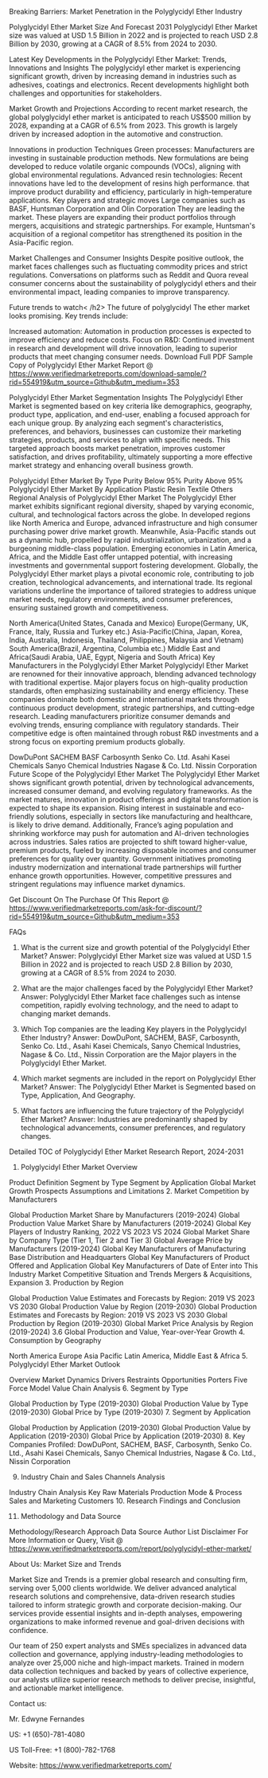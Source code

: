Breaking Barriers: Market Penetration in the Polyglycidyl Ether Industry


Polyglycidyl Ether Market Size And Forecast 2031
Polyglycidyl Ether Market size was valued at USD 1.5 Billion in 2022 and is projected to reach USD 2.8 Billion by 2030, growing at a CAGR of 8.5% from 2024 to 2030.

Latest Key Developments in the Polyglycidyl Ether Market: Trends, Innovations and Insights
The polyglycidyl ether market is experiencing significant growth, driven by increasing demand in industries such as adhesives, coatings and electronics. Recent developments highlight both challenges and opportunities for stakeholders.

Market Growth and Projections
According to recent market research, the global polyglycidyl ether market is anticipated to reach US$500 million by 2028, expanding at a CAGR of 6.5% from 2023. This growth is largely driven by increased adoption in the automotive and construction.

Innovations in production Techniques
Green processes: Manufacturers are investing in sustainable production methods. New formulations are being developed to reduce volatile organic compounds (VOCs), aligning with global environmental regulations.
Advanced resin technologies: Recent innovations have led to the development of resins high performance. that improve product durability and efficiency, particularly in high-temperature applications.
Key players and strategic moves
Large companies such as BASF, Huntsman Corporation and Olin Corporation They are leading the market. These players are expanding their product portfolios through mergers, acquisitions and strategic partnerships. For example, Huntsman's acquisition of a regional competitor has strengthened its position in the Asia-Pacific region.

Market Challenges and Consumer Insights
Despite positive outlook, the market faces challenges such as fluctuating commodity prices and strict regulations. Conversations on platforms such as Reddit and Quora reveal consumer concerns about the sustainability of polyglycidyl ethers and their environmental impact, leading companies to improve transparency.

Future trends to watch< /h2>
The future of polyglycidyl The ether market looks promising. Key trends include:

Increased automation: Automation in production processes is expected to improve efficiency and reduce costs.
Focus on R&D: Continued investment in research and development will drive innovation, leading to superior products that meet changing consumer needs.
Download Full PDF Sample Copy of Polyglycidyl Ether Market Report @ https://www.verifiedmarketreports.com/download-sample/?rid=554919&utm_source=Github&utm_medium=353

Polyglycidyl Ether Market Segmentation Insights
The Polyglycidyl Ether Market is segmented based on key criteria like demographics, geography, product type, application, and end-user, enabling a focused approach for each unique group. By analyzing each segment's characteristics, preferences, and behaviors, businesses can customize their marketing strategies, products, and services to align with specific needs. This targeted approach boosts market penetration, improves customer satisfaction, and drives profitability, ultimately supporting a more effective market strategy and enhancing overall business growth.

Polyglycidyl Ether Market By Type
Purity Below 95%
Purity Above 95%
Polyglycidyl Ether Market By Application
Plastic
Resin
Textile
Others
Regional Analysis of Polyglycidyl Ether Market
The Polyglycidyl Ether market exhibits significant regional diversity, shaped by varying economic, cultural, and technological factors across the globe. In developed regions like North America and Europe, advanced infrastructure and high consumer purchasing power drive market growth. Meanwhile, Asia-Pacific stands out as a dynamic hub, propelled by rapid industrialization, urbanization, and a burgeoning middle-class population. Emerging economies in Latin America, Africa, and the Middle East offer untapped potential, with increasing investments and governmental support fostering development. Globally, the Polyglycidyl Ether market plays a pivotal economic role, contributing to job creation, technological advancements, and international trade. Its regional variations underline the importance of tailored strategies to address unique market needs, regulatory environments, and consumer preferences, ensuring sustained growth and competitiveness.

North America(United States, Canada and Mexico)
Europe(Germany, UK, France, Italy, Russia and Turkey etc.)
Asia-Pacific(China, Japan, Korea, India, Australia, Indonesia, Thailand, Philippines, Malaysia and Vietnam)
South America(Brazil, Argentina, Columbia etc.)
Middle East and Africa(Saudi Arabia, UAE, Egypt, Nigeria and South Africa)
Key Manufacturers in the Polyglycidyl Ether Market
Polyglycidyl Ether Market are renowned for their innovative approach, blending advanced technology with traditional expertise. Major players focus on high-quality production standards, often emphasizing sustainability and energy efficiency. These companies dominate both domestic and international markets through continuous product development, strategic partnerships, and cutting-edge research. Leading manufacturers prioritize consumer demands and evolving trends, ensuring compliance with regulatory standards. Their competitive edge is often maintained through robust R&D investments and a strong focus on exporting premium products globally.

DowDuPont
SACHEM
BASF
Carbosynth
Senko Co. Ltd.
Asahi Kasei Chemicals
Sanyo Chemical Industries
Nagase & Co. Ltd.
Nissin Corporation
Future Scope of the Polyglycidyl Ether Market
The Polyglycidyl Ether Market shows significant growth potential, driven by technological advancements, increased consumer demand, and evolving regulatory frameworks. As the market matures, innovation in product offerings and digital transformation is expected to shape its expansion. Rising interest in sustainable and eco-friendly solutions, especially in sectors like manufacturing and healthcare, is likely to drive demand. Additionally, France’s aging population and shrinking workforce may push for automation and AI-driven technologies across industries. Sales ratios are projected to shift toward higher-value, premium products, fueled by increasing disposable incomes and consumer preferences for quality over quantity. Government initiatives promoting industry modernization and international trade partnerships will further enhance growth opportunities. However, competitive pressures and stringent regulations may influence market dynamics.

Get Discount On The Purchase Of This Report @ https://www.verifiedmarketreports.com/ask-for-discount/?rid=554919&utm_source=Github&utm_medium=353

FAQs
1. What is the current size and growth potential of the Polyglycidyl Ether Market?
Answer: Polyglycidyl Ether Market size was valued at USD 1.5 Billion in 2022 and is projected to reach USD 2.8 Billion by 2030, growing at a CAGR of 8.5% from 2024 to 2030.

2. What are the major challenges faced by the Polyglycidyl Ether Market?
Answer: Polyglycidyl Ether Market face challenges such as intense competition, rapidly evolving technology, and the need to adapt to changing market demands.

3. Which Top companies are the leading Key players in the Polyglycidyl Ether Industry?
Answer: DowDuPont, SACHEM, BASF, Carbosynth, Senko Co. Ltd., Asahi Kasei Chemicals, Sanyo Chemical Industries, Nagase & Co. Ltd., Nissin Corporation are the Major players in the Polyglycidyl Ether Market.

4. Which market segments are included in the report on Polyglycidyl Ether Market?
Answer: The Polyglycidyl Ether Market is Segmented based on Type, Application, And Geography.

5. What factors are influencing the future trajectory of the Polyglycidyl Ether Market?
Answer: Industries are predominantly shaped by technological advancements, consumer preferences, and regulatory changes.

Detailed TOC of Polyglycidyl Ether Market Research Report, 2024-2031
1. Polyglycidyl Ether Market Overview

Product Definition
Segment by Type
Segment by Application
Global Market Growth Prospects
Assumptions and Limitations
2. Market Competition by Manufacturers

Global Production Market Share by Manufacturers (2019-2024)
Global Production Value Market Share by Manufacturers (2019-2024)
Global Key Players of Industry Ranking, 2022 VS 2023 VS 2024
Global Market Share by Company Type (Tier 1, Tier 2 and Tier 3)
Global Average Price by Manufacturers (2019-2024)
Global Key Manufacturers of Manufacturing Base Distribution and Headquarters
Global Key Manufacturers of Product Offered and Application
Global Key Manufacturers of Date of Enter into This Industry
Market Competitive Situation and Trends
Mergers & Acquisitions, Expansion
3. Production by Region

Global Production Value Estimates and Forecasts by Region: 2019 VS 2023 VS 2030
Global Production Value by Region (2019-2030)
Global Production Estimates and Forecasts by Region: 2019 VS 2023 VS 2030
Global Production by Region (2019-2030)
Global Market Price Analysis by Region (2019-2024) 3.6 Global Production and Value, Year-over-Year Growth
4. Consumption by Geography

North America
Europe
Asia Pacific
Latin America, Middle East & Africa
5. Polyglycidyl Ether Market Outlook

Overview
Market Dynamics
Drivers
Restraints
Opportunities
Porters Five Force Model
Value Chain Analysis 
6. Segment by Type

Global Production by Type (2019-2030)
Global Production Value by Type (2019-2030)
Global Price by Type (2019-2030)
7. Segment by Application

Global Production by Application (2019-2030)
Global Production Value by Application (2019-2030)
Global Price by Application (2019-2030)
8. Key Companies Profiled: DowDuPont, SACHEM, BASF, Carbosynth, Senko Co. Ltd., Asahi Kasei Chemicals, Sanyo Chemical Industries, Nagase & Co. Ltd., Nissin Corporation

9. Industry Chain and Sales Channels Analysis

Industry Chain Analysis
Key Raw Materials
Production Mode & Process
Sales and Marketing
Customers
10. Research Findings and Conclusion

11. Methodology and Data Source

Methodology/Research Approach
Data Source
Author List
Disclaimer
For More Information or Query, Visit @ https://www.verifiedmarketreports.com/report/polyglycidyl-ether-market/

About Us: Market Size and Trends

Market Size and Trends is a premier global research and consulting firm, serving over 5,000 clients worldwide. We deliver advanced analytical research solutions and comprehensive, data-driven research studies tailored to inform strategic growth and corporate decision-making. Our services provide essential insights and in-depth analyses, empowering organizations to make informed revenue and goal-driven decisions with confidence.

Our team of 250 expert analysts and SMEs specializes in advanced data collection and governance, applying industry-leading methodologies to analyze over 25,000 niche and high-impact markets. Trained in modern data collection techniques and backed by years of collective experience, our analysts utilize superior research methods to deliver precise, insightful, and actionable market intelligence.

Contact us:

Mr. Edwyne Fernandes

US: +1 (650)-781-4080

US Toll-Free: +1 (800)-782-1768

Website: https://www.verifiedmarketreports.com/
